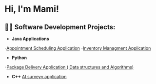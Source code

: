 <h1>Hi, I'm Mami! <br/> </h1>

<h2>👨‍💻 Software Development Projects:</h2>

- <b>Java Applications</b>

 -[Appointment Scheduling Application](https://github.com/mamicamara/AppointmentSchedulingApp.git)
 -[Inventory Managment Application](https://github.com/mamicamara/Inventory-Managment-App-.git)
- <b>Python</b>

 -[Package Delivery Application ( Data structures and Algorithms)](https://github.com/mamicamara/Truck-routing-progam---Data-Structure-and-algorithyms-projecr-.git)

- <b>C++</b>
[AI surveyy application](https://github.com/mamicamara/AI-survey-program-political-leaning-FE.git)

<!--
**joshmadakor1/joshmadakor1** is a ✨ _special_ ✨ repository because its `README.md` (this file) appears on your GitHub profile.

Here are some ideas to get you started:

- 🔭 I’m currently working on ...
- 🌱 I’m currently learning ...
- 👯 I’m looking to collaborate on ...
- 🤔 I’m looking for help with ...
- 💬 Ask me about ...
- 📫 How to reach me: ...
- 😄 Pronouns: ...
- ⚡ Fun fact: ...
-->
